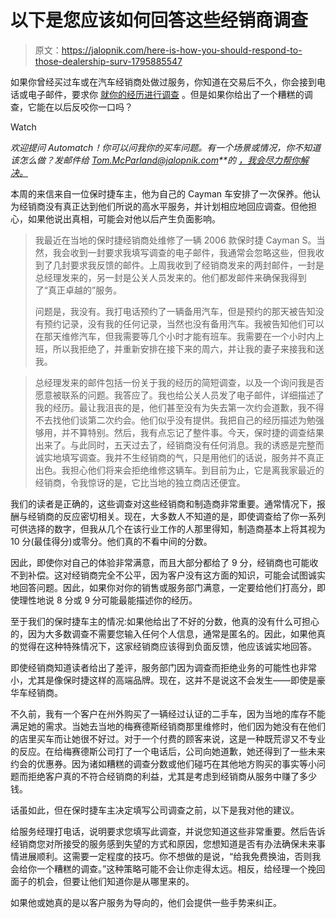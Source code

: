 # 以下是您应该如何回答这些经销商调查

> 原文：<https://jalopnik.com/here-is-how-you-should-respond-to-those-dealership-surv-1795885547>

如果你曾经买过车或在汽车经销商处做过服务，你知道在交易后不久，你会接到电话或电子邮件，要求你 [就你的经历进行调查](https://jalopnik.com/how-to-use-the-car-dealership-survey-as-leverage-to-get-1595835486) 。但是如果你给出了一个糟糕的调查，它能在以后反咬你一口吗？

Watch

*欢迎提问 Automatch！你可以问我你的买车问题。有一个场景或情况，你不知道该怎么做？发邮件给 Tom.McParland@jalopnik.com**的* [*，我会尽力帮你解决。*](mailto:tom.mcparland@jalopnik.com)

本周的来信来自一位保时捷车主，他为自己的 Cayman 车安排了一次保养。他认为经销商没有真正达到他们所说的高水平服务，并计划相应地回应调查。但他担心，如果他说出真相，可能会对他以后产生负面影响。

> 我最近在当地的保时捷经销商处维修了一辆 2006 款保时捷 Cayman S。当然，我会收到一封要求我填写调查的电子邮件，我通常会忽略这些，但我收到了几封要求我反馈的邮件。上周我收到了经销商发来的两封邮件，一封是总经理发来的，另一封是公关人员发来的。他们都发邮件来确保我得到了“真正卓越的”服务。
> 
> 问题是，我没有。我打电话预约了一辆备用汽车，但是预约的那天被告知没有预约记录，没有我的任何记录，当然也没有备用汽车。我被告知他们可以在那天维修汽车，但我需要等几个小时才能有班车。我需要在一个小时内上班，所以我拒绝了，并重新安排在接下来的周六，并让我的妻子来接我和送我。

> 总经理发来的邮件包括一份关于我的经历的简短调查，以及一个询问我是否愿意被联系的问题。我答应了。我也给公关人员发了电子邮件，详细描述了我的经历。最让我沮丧的是，他们甚至没有为失去第一次约会道歉，我不得不去找他们谈第二次约会。他们似乎没有提供。我把自己的经历描述为勉强够用，并不算特别。然后，我有点忘记了整件事。今天，保时捷的调查结果出来了。与此同时，五天过去了，经销商没有任何消息。我的诱惑是完整而诚实地填写调查。我并不生经销商的气，只是用他们的话说，服务并不真正出色。我担心他们将来会拒绝维修这辆车。到目前为止，它是离我家最近的经销商，令我惊讶的是，它比当地的独立商店还便宜。

我们的读者是正确的，这些调查对这些经销商和制造商非常重要。通常情况下，报酬与经销商的反应密切相关。现在，大多数人不知道的是，即使调查给了你一系列可供选择的数字，但我从几个在该行业工作的人那里得知，制造商基本上将其视为 10 分(最佳得分)或零分。他们真的不看中间的分数。

因此，即使你对自己的体验非常满意，而且大部分都给了 9 分，经销商也可能收不到补偿。这对经销商完全不公平，因为客户没有这方面的知识，可能会试图诚实地回答问题。因此，如果你对你的销售或服务部门满意，一定要给他们打高分，即使理性地说 8 分或 9 分可能最能描述你的经历。

至于我们的保时捷车主的情况:如果他给出了不好的分数，他真的没有什么可担心的，因为大多数调查不需要您输入任何个人信息，通常是匿名的。因此，如果他真的觉得在这种特殊情况下，这家经销商应该得到负面反馈，他应该诚实地回答。

即使经销商知道读者给出了差评，服务部门因为调查而拒绝业务的可能性也非常小，尤其是像保时捷这样的高端品牌。现在，这并不是说这不会发生——即使是豪华车经销商。

不久前，我有一个客户在州外购买了一辆经过认证的二手车，因为当地的库存不能满足她的需求。当她去当地的梅赛德斯经销商那里维修时，他们因为她没有在他们的店里买车而让她很不好过。对于一个付费的顾客来说，这是一种既荒谬又不专业的反应。在给梅赛德斯公司打了一个电话后，公司向她道歉，她还得到了一些未来约会的优惠券。因为诸如糟糕的调查分数或他们碰巧在其他地方购买的事实等小问题而拒绝客户真的不符合经销商的利益，尤其是考虑到经销商从服务中赚了多少钱。

话虽如此，但在保时捷车主决定填写公司调查之前，以下是我对他的建议。

给服务经理打电话，说明要求您填写此调查，并说您知道这些非常重要。然后告诉经销商您对所接受的服务感到失望的方式和原因，您想知道是否有办法确保未来事情进展顺利。这需要一定程度的技巧。你不想做的是说，“给我免费换油，否则我会给你一个糟糕的调查。”这种策略可能不会让你走得太远。相反，给经理一个挽回面子的机会，但要让他们知道你是从哪里来的。

如果他或她真的是以客户服务为导向的，他们会提供一些手势来纠正。